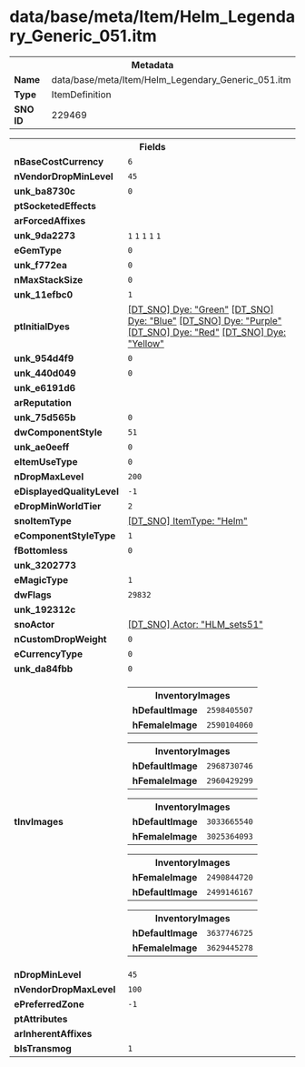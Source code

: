 <h1>data/base/meta/Item/Helm_Legendary_Generic_051.itm</h1><table><tr><th colspan="100%">Metadata</th></tr><tr><td><b>Name</b></td><td>data/base/meta/Item/Helm_Legendary_Generic_051.itm</td></tr><tr><td><b>Type</b></td><td>ItemDefinition</td></tr><tr><td><b>SNO ID</b></td><td>229469</td></tr></table>

<table><tr><th colspan="100%">Fields</th></tr><tr><td><b>nBaseCostCurrency</b></td><td><code>6</code></td></tr><tr><td><b>nVendorDropMinLevel</b></td><td><code>45</code></td></tr><tr><td><b>unk_ba8730c</b></td><td><code>0</code></td></tr><tr><td><b>ptSocketedEffects</b></td><td></td></tr><tr><td><b>arForcedAffixes</b></td><td></td></tr><tr><td><b>unk_9da2273</b></td><td><code>1</code>
<code>1</code>
<code>1</code>
<code>1</code>
<code>1</code>
</td></tr><tr><td><b>eGemType</b></td><td><code>0</code></td></tr><tr><td><b>unk_f772ea</b></td><td><code>0</code></td></tr><tr><td><b>nMaxStackSize</b></td><td><code>0</code></td></tr><tr><td><b>unk_11efbc0</b></td><td><code>1</code></td></tr><tr><td><b>ptInitialDyes</b></td><td><a href="..\Dye\Green.dye">[DT_SNO] Dye: "Green"</a>
<a href="..\Dye\Blue.dye">[DT_SNO] Dye: "Blue"</a>
<a href="..\Dye\Purple.dye">[DT_SNO] Dye: "Purple"</a>
<a href="..\Dye\Red.dye">[DT_SNO] Dye: "Red"</a>
<a href="..\Dye\Yellow.dye">[DT_SNO] Dye: "Yellow"</a>
</td></tr><tr><td><b>unk_954d4f9</b></td><td><code>0</code></td></tr><tr><td><b>unk_440d049</b></td><td><code>0</code></td></tr><tr><td><b>unk_e6191d6</b></td><td></td></tr><tr><td><b>arReputation</b></td><td></td></tr><tr><td><b>unk_75d565b</b></td><td><code>0</code></td></tr><tr><td><b>dwComponentStyle</b></td><td><code>51</code></td></tr><tr><td><b>unk_ae0eeff</b></td><td><code>0</code></td></tr><tr><td><b>eItemUseType</b></td><td><code>0</code></td></tr><tr><td><b>nDropMaxLevel</b></td><td><code>200</code></td></tr><tr><td><b>eDisplayedQualityLevel</b></td><td><code>-1</code></td></tr><tr><td><b>eDropMinWorldTier</b></td><td><code>2</code></td></tr><tr><td><b>snoItemType</b></td><td><a href="..\ItemType\Helm.itt">[DT_SNO] ItemType: "Helm"</a></td></tr><tr><td><b>eComponentStyleType</b></td><td><code>1</code></td></tr><tr><td><b>fBottomless</b></td><td><code>0</code></td></tr><tr><td><b>unk_3202773</b></td><td></td></tr><tr><td><b>eMagicType</b></td><td><code>1</code></td></tr><tr><td><b>dwFlags</b></td><td><code>29832</code></td></tr><tr><td><b>unk_192312c</b></td><td></td></tr><tr><td><b>snoActor</b></td><td><a href="..\Actor\HLM_sets51.acr">[DT_SNO] Actor: "HLM_sets51"</a></td></tr><tr><td><b>nCustomDropWeight</b></td><td><code>0</code></td></tr><tr><td><b>eCurrencyType</b></td><td><code>0</code></td></tr><tr><td><b>unk_da84fbb</b></td><td><code>0</code></td></tr><tr><td><b>tInvImages</b></td><td><table><tr><th colspan="100%">InventoryImages</th></tr><tr><td><b>hDefaultImage</b></td><td><code>2598405507</code></td></tr><tr><td><b>hFemaleImage</b></td><td><code>2590104060</code></td></tr></table>


<table><tr><th colspan="100%">InventoryImages</th></tr><tr><td><b>hDefaultImage</b></td><td><code>2968730746</code></td></tr><tr><td><b>hFemaleImage</b></td><td><code>2960429299</code></td></tr></table>


<table><tr><th colspan="100%">InventoryImages</th></tr><tr><td><b>hDefaultImage</b></td><td><code>3033665540</code></td></tr><tr><td><b>hFemaleImage</b></td><td><code>3025364093</code></td></tr></table>


<table><tr><th colspan="100%">InventoryImages</th></tr><tr><td><b>hFemaleImage</b></td><td><code>2490844720</code></td></tr><tr><td><b>hDefaultImage</b></td><td><code>2499146167</code></td></tr></table>


<table><tr><th colspan="100%">InventoryImages</th></tr><tr><td><b>hDefaultImage</b></td><td><code>3637746725</code></td></tr><tr><td><b>hFemaleImage</b></td><td><code>3629445278</code></td></tr></table>


</td></tr><tr><td><b>nDropMinLevel</b></td><td><code>45</code></td></tr><tr><td><b>nVendorDropMaxLevel</b></td><td><code>100</code></td></tr><tr><td><b>ePreferredZone</b></td><td><code>-1</code></td></tr><tr><td><b>ptAttributes</b></td><td></td></tr><tr><td><b>arInherentAffixes</b></td><td></td></tr><tr><td><b>bIsTransmog</b></td><td><code>1</code></td></tr></table>

